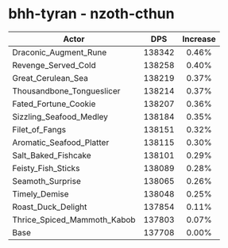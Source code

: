 # bhh-tyran - nzoth-cthun
| Actor | DPS | Increase |
|---|:---:|:---:|
|Draconic_Augment_Rune|138342|0.46%|
|Revenge_Served_Cold|138258|0.40%|
|Great_Cerulean_Sea|138219|0.37%|
|Thousandbone_Tongueslicer|138214|0.37%|
|Fated_Fortune_Cookie|138207|0.36%|
|Sizzling_Seafood_Medley|138184|0.35%|
|Filet_of_Fangs|138151|0.32%|
|Aromatic_Seafood_Platter|138115|0.30%|
|Salt_Baked_Fishcake|138101|0.29%|
|Feisty_Fish_Sticks|138089|0.28%|
|Seamoth_Surprise|138065|0.26%|
|Timely_Demise|138048|0.25%|
|Roast_Duck_Delight|137854|0.11%|
|Thrice_Spiced_Mammoth_Kabob|137803|0.07%|
|Base|137708|0.00%|
